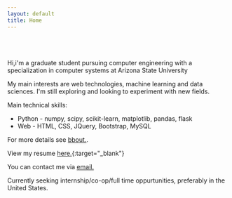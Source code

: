 ```yaml
---
layout: default
title: Home
---
```

<br><br><br>
Hi,i'm a graduate student pursuing computer engineering with a specialization in computer systems at Arizona State University

My main interests are web technologies, machine learning and data sciences. I'm still exploring and looking to experiment with new fields. 

Main technical skills:
+  Python - numpy, scipy, scikit-learn, matplotlib, pandas, flask
+  Web  - HTML, CSS, JQuery, Bootstrap, MySQL

For more details see [bbout.](http://khannasarthak.github.io/about/).

View my resume  [here.](http://khannasarthak.github.io/SarthakKhannaCV.pdf){:target="_blank"}

You can contact me via [email.](khannasarthak.1994@gmail)

Currently seeking internship/co-op/full time oppurtunities, preferably in the United States. 